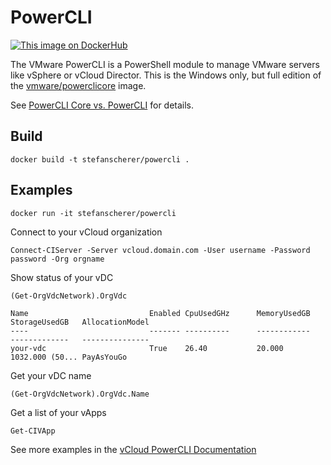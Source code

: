 # PowerCLI
[![This image on DockerHub](https://img.shields.io/docker/pulls/stefanscherer/powercli.svg)](https://hub.docker.com/r/stefanscherer/powercli/)

The VMware PowerCLI is a PowerShell module to manage VMware servers like vSphere or vCloud Director.
This is the Windows only, but full edition of the [vmware/powerclicore](https://hub.docker.com/r/vmware/powerclicore/) image.

See [PowerCLI Core vs. PowerCLI](http://powercli-core.readthedocs.io/en/latest/intro.html#powercli-core-vs-powercli-for-windows) for details.

## Build

```
docker build -t stefanscherer/powercli .
```

## Examples

```
docker run -it stefanscherer/powercli
```

Connect to your vCloud organization

```
Connect-CIServer -Server vcloud.domain.com -User username -Password password -Org orgname
```

Show status of your vDC

```
(Get-OrgVdcNetwork).OrgVdc

Name                           Enabled CpuUsedGHz      MemoryUsedGB    StorageUsedGB   AllocationModel
----                           ------- ----------      ------------    -------------   ---------------
your-vdc                       True    26.40           20.000          1032.000 (50... PayAsYouGo
```

Get your vDC name

```
(Get-OrgVdcNetwork).OrgVdc.Name
```

Get a list of your vApps

```
Get-CIVApp
```

See more examples in the [vCloud PowerCLI Documentation](https://pubs.vmware.com/vsphere-51/index.jsp#com.vmware.powercli.ug.doc/GUID-C65DF409-D1C8-4D31-8FC0-EDD1D1F5D653.html)


